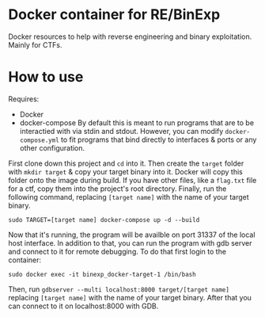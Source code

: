 # Docker container for RE/BinExp
Docker resources to help with reverse engineering and binary exploitation. Mainly for CTFs.

# How to use
Requires:
* Docker
* docker-compose
By default this is meant to run programs that are to be interactied with via stdin and stdout. However, you can modify `docker-compose.yml` to fit programs 
that bind directly to interfaces & ports or any other configuration.

First clone down this project and `cd` into it. Then create the `target` folder with `mkdir target` & copy your target binary into it. Docker will copy this folder onto the image during build.
If you have other files, like a `flag.txt` file for a ctf, copy them into the project's root directory.
Finally, run the following command, replacing `[target name]` with the name of your target binary.
```
sudo TARGET=[target name] docker-compose up -d --build
```

Now that it's running, the program will be availble on port 31337 of the local host interface. In addition to that, you can run the program with gdb server and connect to it for remote debugging.
To do that first login to the container: 

```
sudo docker exec -it binexp_docker-target-1 /bin/bash
```
Then, run `gdbserver --multi localhost:8000 target/[target name]` replacing `[target name]` with the name of your target binary.
After that you can connect to it on localhost:8000 with GDB.



